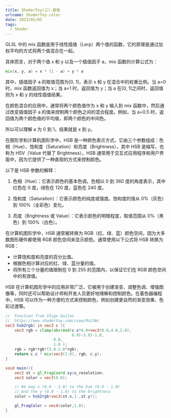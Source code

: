 ```yaml
---
title: ShaderToy(三)-颜色
urlname: ShaderToy-color
date: 2023/05/05
tags:
  - Shader
---
```


GLSL 中的 mix 函数是用于线性插值（Lerp）两个值的函数，它的原理是通过加权平均的方式将两个值混合在一起。

具体而言，对于两个值 x 和 y 以及一个插值因子 a，mix 函数的计算公式为：

```glsl
mix(x, y, a) = x * (1 - a) + y * a
```

其中，插值因子 a 的取值范围为[0, 1]，表示 x 和 y 在混合中的权重比例。当 a=0 时，mix 函数返回值为 x；当 a=1 时，返回值为 y；当 a 在[0, 1]之间时，返回值则为 x 和 y 的线性插值结果。

在颜色混合的应用中，通常将两个颜色值作为 x 和 y 输入到 mix 函数中，然后通过改变插值因子 a 的值来控制两个颜色之间的混合程度。例如，当 a=0.5 时，返回值为两个颜色值的平均值，即两个颜色的中间色。

所以可以理解 a 为 0 到 1，结果就是 x 到 y。

在图形学和计算机图形学中，HSB 是一种颜色表示方式，它由三个参数组成：色相（Hue）、饱和度（Saturation）和亮度（Brightness），其中 HSB 是缩写，也称为 HSV（Value 代替了 Brightness）。HSB 通常用于交互式应用程序和用户界面中，因为它提供了一种直观的方式来控制颜色。

以下是 HSB 参数的解释：

1. 色相（Hue）：它表示颜色的基本色调。色相以 0 到 360 度的角度表示，其中红色在 0 度，绿色在 120 度，蓝色在 240 度。

2. 饱和度（Saturation）：它表示颜色的纯度或强度。饱和度的值从 0%（灰色）到 100%（全彩色）变化。

3. 亮度（Brightness 或 Value）：它表示颜色的明暗程度，取值范围从 0%（黑色）到 100%（白色）。

在计算机图形学中，HSB 通常被转换为 RGB（红、绿、蓝）颜色空间，因为大多数图形硬件都使用 RGB 颜色空间来显示颜色。通常使用以下公式将 HSB 转换为 RGB：

- 计算饱和度和亮度的百分比值。
- 根据色相计算对应的红、绿、蓝分量的值。
- 将所有三个分量的值限制在 0 到 255 的范围内，以保证它们在 RGB 颜色空间中的有效值。

HSB 在计算机图形学中的应用非常广泛，它被用于创建渐变、调整色调、增强图像等，同时还可以帮助设计师和开发人员更好地理解和控制颜色。在着色器编程中，HSB 可以作为一种方便的方式来控制颜色，例如创建更自然的渐变效果、色彩过渡等。

```glsl
//  Function from Iñigo Quiles
//  https://www.shadertoy.com/view/MsS3Wc
vec3 hsb2rgb( in vec3 c ){
    vec3 rgb = clamp(abs(mod(c.x*6.0+vec3(0.0,4.0,2.0),
                             6.0)-3.0)-1.0,
                     0.0,
                     1.0 );
    rgb = rgb*rgb*(3.0-2.0*rgb);
    return c.z * mix(vec3(1.0), rgb, c.y);
}

void main(){
    vec2 st = gl_FragCoord.xy/u_resolution;
    vec3 color = vec3(0.0);

    // We map x (0.0 - 1.0) to the hue (0.0 - 1.0)
    // And the y (0.0 - 1.0) to the brightness
    color = hsb2rgb(vec3(st.x,1.,st.y));

    gl_FragColor = vec4(color,1.0);
}

```
